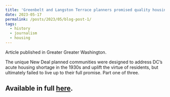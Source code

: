 ```yaml
---
title: 'Greenbelt and Langston Terrace planners promised quality housing — and to improve residents’ morality'
date: 2023-05-17
permalink: /posts/2023/05/blog-post-1/
tags:
  - history
  - journalism
  - housing
---
```


Article published in Greater Greater Washington.

The unique New Deal planned communities were designed to address DC’s acute housing shortage in the 1930s and uplift the virtue of residents, but ultimately failed to live up to their full promise. Part one of three.

Available in full [here](https://ggwash.org/view/89619/greenbelt-and-langston-terrace-planners-promised-quality-housing-and-to-improve-residents-morality).
------
